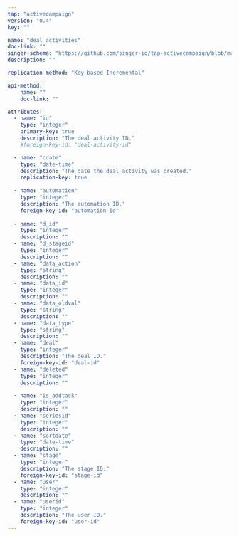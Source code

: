 ```yaml
---
tap: "activecampaign"
version: "0.4"
key: ""

name: "deal_activities"
doc-link: ""
singer-schema: "https://github.com/singer-io/tap-activecampaign/blob/master/tap_activecampaign/schemas/deal_activities.json"
description: ""

replication-method: "Key-based Incremental"

api-method:
    name: ""
    doc-link: ""

attributes:
  - name: "id"
    type: "integer"
    primary-key: true
    description: "The deal activity ID."
    #foreign-key-id: "deal-activity-id"

  - name: "cdate"
    type: "date-time"
    description: "The date the deal activity was created."
    replication-key: true
      
  - name: "automation"
    type: "integer"
    description: "The automation ID."
    foreign-key-id: "automation-id"
  
  - name: "d_id"
    type: "integer"
    description: ""
  - name: "d_stageid"
    type: "integer"
    description: ""
  - name: "data_action"
    type: "string"
    description: ""
  - name: "data_id"
    type: "integer"
    description: ""
  - name: "data_oldval"
    type: "string"
    description: ""
  - name: "data_type"
    type: "string"
    description: ""
  - name: "deal"
    type: "integer"
    description: "The deal ID."
    foreign-key-id: "deal-id"
  - name: "deleted"
    type: "integer"
    description: ""
  
  - name: "is_addtask"
    type: "integer"
    description: ""
  - name: "seriesid"
    type: "integer"
    description: ""
  - name: "sortdate"
    type: "date-time"
    description: ""
  - name: "stage"
    type: "integer"
    description: "The stage ID."
    foreign-key-id: "stage-id"
  - name: "user"
    type: "integer"
    description: ""
  - name: "userid"
    type: "integer"
    description: "The user ID."
    foreign-key-id: "user-id"
---
```

